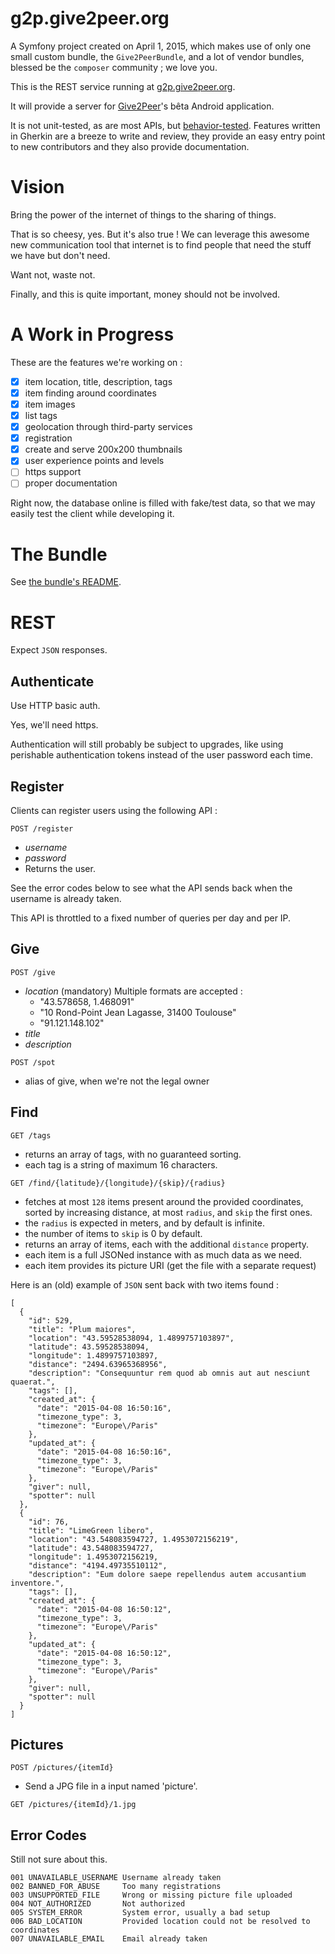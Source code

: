 g2p.give2peer.org
=================

A Symfony project created on April 1, 2015, which makes use of only one small
custom bundle, the `Give2PeerBundle`, and a lot of vendor bundles, blessed be
the `composer` community ; we love you.

This is the REST service running at [g2p.give2peer.org](http://g2p.give2peer.org).

It will provide a server for [Give2Peer](http://www.give2peer.org)'s bêta Android application.

It is not unit-tested, as are most APIs, but [behavior-tested](/features).
Features written in Gherkin are a breeze to write and review, they provide an
easy entry point to new contributors and they also provide documentation.


Vision
======

Bring the power of the internet of things to the sharing of things.

That is so cheesy, yes. But it's also true !
We can leverage this awesome new communication tool that internet is
to find people that need the stuff we have but don't need.

Want not, waste not.

Finally, and this is quite important, money should not be involved.


A Work in Progress
==================

These are the features we're working on :

- [X] item location, title, description, tags
- [X] item finding around coordinates
- [X] item images
- [X] list tags
- [X] geolocation through third-party services
- [X] registration
- [X] create and serve 200x200 thumbnails
- [x] user experience points and levels
- [ ] https support
- [ ] proper documentation

Right now, the database online is filled with fake/test data, so that we may
easily test the client while developing it.


The Bundle
==========

See [the bundle's README](src/Give2Peer/Give2PeerBundle/README.md).


REST
====

Expect `JSON` responses.


Authenticate
------------

Use HTTP basic auth.

Yes, we'll need https.

Authentication will still probably be subject to upgrades, like using perishable
authentication tokens instead of the user password each time.


Register
--------

Clients can register users using the following API :

`POST /register`
  - *username*
  - *password*
  - Returns the user.

See the error codes below to see what the API sends back when the username is
already taken.

This API is throttled to a fixed number of queries per day and per IP.


Give
----

`POST /give`
  - *location* (mandatory)
    Multiple formats are accepted :
      - "43.578658, 1.468091"
      - "10 Rond-Point Jean Lagasse, 31400 Toulouse"
      - "91.121.148.102"
  - *title*
  - *description*

`POST /spot`
  - alias of give, when we're not the legal owner


Find
----

`GET /tags`
  - returns an array of tags, with no guaranteed sorting.
  - each tag is a string of maximum 16 characters.


`GET /find/{latitude}/{longitude}/{skip}/{radius}`
  - fetches at most `128` items present around the provided coordinates,
    sorted by increasing distance, at most `radius`, and `skip` the first ones.
  - the `radius` is expected in meters, and by default is infinite.
  - the number of items to `skip` is 0 by default.
  - returns an array of items, each with the additional `distance` property.
  - each item is a full JSONed instance with as much data as we need.
  - each item provides its picture URI (get the file with a separate request)

Here is an (old) example of `JSON` sent back with two items found :

```
[
  {
    "id": 529,
    "title": "Plum maiores",
    "location": "43.59528538094, 1.4899757103897",
    "latitude": 43.59528538094,
    "longitude": 1.4899757103897,
    "distance": "2494.63965368956",
    "description": "Consequuntur rem quod ab omnis aut aut nesciunt quaerat.",
    "tags": [],
    "created_at": {
      "date": "2015-04-08 16:50:16",
      "timezone_type": 3,
      "timezone": "Europe\/Paris"
    },
    "updated_at": {
      "date": "2015-04-08 16:50:16",
      "timezone_type": 3,
      "timezone": "Europe\/Paris"
    },
    "giver": null,
    "spotter": null
  },
  {
    "id": 76,
    "title": "LimeGreen libero",
    "location": "43.548083594727, 1.4953072156219",
    "latitude": 43.548083594727,
    "longitude": 1.4953072156219,
    "distance": "4194.49735510112",
    "description": "Eum dolore saepe repellendus autem accusantium inventore.",
    "tags": [],
    "created_at": {
      "date": "2015-04-08 16:50:12",
      "timezone_type": 3,
      "timezone": "Europe\/Paris"
    },
    "updated_at": {
      "date": "2015-04-08 16:50:12",
      "timezone_type": 3,
      "timezone": "Europe\/Paris"
    },
    "giver": null,
    "spotter": null
  }
]
```


Pictures
--------

`POST /pictures/{itemId}`
  - Send a JPG file in a input named 'picture'.

`GET /pictures/{itemId}/1.jpg`


Error Codes
-----------

Still not sure about this.

```
001 UNAVAILABLE_USERNAME Username already taken
002 BANNED_FOR_ABUSE     Too many registrations
003 UNSUPPORTED_FILE     Wrong or missing picture file uploaded
004 NOT_AUTHORIZED       Not authorized
005 SYSTEM_ERROR         System error, usually a bad setup
006 BAD_LOCATION         Provided location could not be resolved to coordinates
007 UNAVAILABLE_EMAIL    Email already taken
```